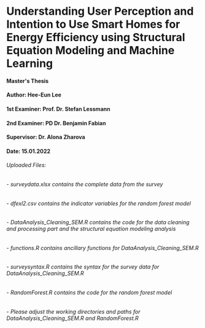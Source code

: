 # Understanding User Perception and Intention to Use Smart Homes for Energy Efficiency using Structural Equation Modeling and Machine Learning

#### Master's Thesis
#### Author: Hee-Eun Lee
#### 1st Examiner: Prof. Dr. Stefan Lessmann
#### 2nd Examiner: PD Dr. Benjamin Fabian 
#### Supervisor: Dr. Alona Zharova
#### Date: 15.01.2022

###### Uploaded Files:
###### - surveydata.xlsx contains the complete data from the survey 
###### - dfexl2.csv contains the indicator variables for the random forest model
###### - DataAnalysis_Cleaning_SEM.R contains the code for the data cleaning and processing part and the structural equation modeling analysis
###### - functions.R contains ancillary functions for DataAnalysis_Cleaning_SEM.R
###### - surveysyntax.R contains the syntax for the survey data for DataAnalysis_Cleaning_SEM.R
###### - RandomForest.R contains the code for the random forest model
###### - Please adjust the working directories and paths for DataAnalysis_Cleaning_SEM.R and RandomForest.R
